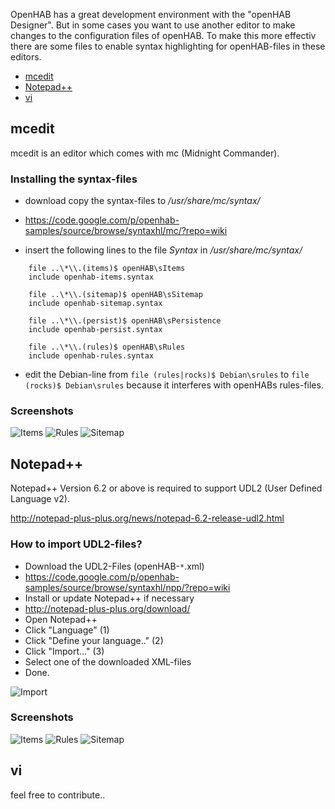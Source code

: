 OpenHAB has a great development environment with the "openHAB Designer".
But in some cases you want to use another editor to make changes to the configuration files of openHAB.
To make this more effectiv there are some files to enable syntax highlighting for openHAB-files in these editors.

* [mcedit](Syntax-Highlighting-for-external-editors#mcedit)
* [Notepad++](Syntax-Highlighting-for-external-editors#notepad)
* [vi](Syntax-Highlighting-for-external-editors#vi)

## mcedit

mcedit is an editor which comes with mc (Midnight Commander).


### Installing the syntax-files

- download copy the syntax-files to */usr/share/mc/syntax/*
- https://code.google.com/p/openhab-samples/source/browse/syntaxhl/mc/?repo=wiki

- insert the following lines to the file *Syntax* in */usr/share/mc/syntax/*
```
    file ..\*\\.(items)$ openHAB\sItems 
    include openhab-items.syntax  
     
    file ..\*\\.(sitemap)$ openHAB\sSitemap 
    include openhab-sitemap.syntax
     
    file ..\*\\.(persist)$ openHAB\sPersistence
    include openhab-persist.syntax
     
    file ..\*\\.(rules)$ openHAB\sRules
    include openhab-rules.syntax 
```
- edit the Debian-line from
`file (rules|rocks)$ Debian\srules`
to 
`file (rocks)$ Debian\srules`
because it interferes with openHABs rules-files.

### Screenshots
![Items](http://wiki.openhab-samples.googlecode.com/hg/screenshots/syntaxhl_mc_items.png "Items")
![Rules](http://wiki.openhab-samples.googlecode.com/hg/screenshots/syntaxhl_mc_rules.png "Rules")
![Sitemap](http://wiki.openhab-samples.googlecode.com/hg/screenshots/syntaxhl_mc_sitemap.png "Sitemap")

## Notepad++

Notepad++ Version 6.2 or above is required to support UDL2 (User Defined Language v2).

http://notepad-plus-plus.org/news/notepad-6.2-release-udl2.html

### How to import UDL2-files?

- Download the UDL2-Files (openHAB-`*`.xml)
- https://code.google.com/p/openhab-samples/source/browse/syntaxhl/npp/?repo=wiki
- Install or update Notepad++ if necessary
- http://notepad-plus-plus.org/download/
- Open Notepad++
- Click "Language" (1)
- Click "Define your language.." (2)
- Click "Import..." (3)
- Select one of the downloaded XML-files
- Done.

![Import](http://wiki.openhab-samples.googlecode.com/hg/screenshots/syntaxhl_npp_import_udl2.png "Import")

### Screenshots

![Items](http://wiki.openhab-samples.googlecode.com/hg/screenshots/syntaxhl_npp_items.png "Items")
![Rules](http://wiki.openhab-samples.googlecode.com/hg/screenshots/syntaxhl_npp_rules.png "Rules")
![Sitemap](http://wiki.openhab-samples.googlecode.com/hg/screenshots/syntaxhl_npp_sitemap.png "Sitemap")

## vi

feel free to contribute..